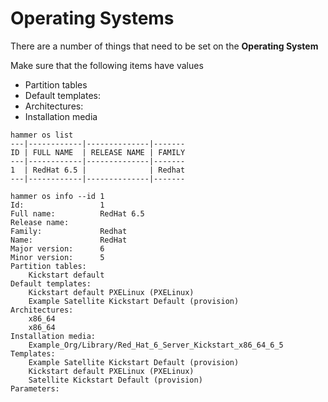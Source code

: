# Operating Systems

There are a number of things that need to be set on the **Operating System**

Make sure that the following items have values

* Partition tables
* Default templates:
* Architectures:
* Installation media

```
hammer os list
---|------------|--------------|-------
ID | FULL NAME  | RELEASE NAME | FAMILY
---|------------|--------------|-------
1  | RedHat 6.5 |              | Redhat
---|------------|--------------|-------
```

```
hammer os info --id 1
Id:                 1
Full name:          RedHat 6.5
Release name:
Family:             Redhat
Name:               RedHat
Major version:      6
Minor version:      5
Partition tables:
    Kickstart default
Default templates:
    Kickstart default PXELinux (PXELinux)
    Example Satellite Kickstart Default (provision)
Architectures:
    x86_64
    x86_64
Installation media:
    Example_Org/Library/Red_Hat_6_Server_Kickstart_x86_64_6_5
Templates:
    Example Satellite Kickstart Default (provision)
    Kickstart default PXELinux (PXELinux)
    Satellite Kickstart Default (provision)
Parameters:


```

